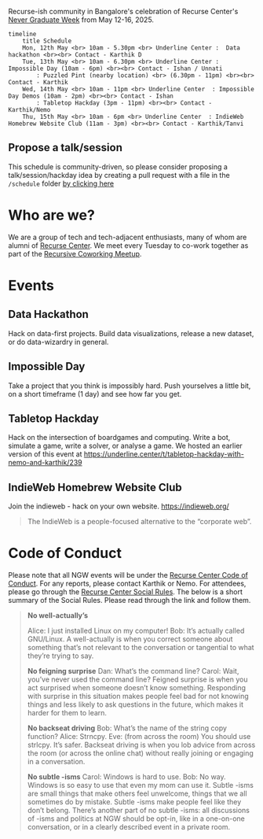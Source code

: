Recurse-ish community in Bangalore's celebration of Recurse Center's [Never Graduate Week](https://www.recurse.com/about#never-graduate) from May 12-16, 2025.



```mermaid
timeline
    title Schedule
    Mon, 12th May <br> 10am - 5.30pm <br> Underline Center :  Data hackathon <br><br> Contact - Karthik D
    Tue, 13th May <br> 10am - 6.30pm <br> Underline Center : Impossible Day (10am - 6pm) <br><br> Contact - Ishan / Unnati
        : Puzzled Pint (nearby location) <br> (6.30pm - 11pm) <br><br> Contact - Karthik
    Wed, 14th May <br> 10am - 11pm <br> Underline Center  : Impossible Day Demos (10am - 2pm) <br><br> Contact - Ishan
        : Tabletop Hackday (3pm - 11pm) <br><br> Contact - Karthik/Nemo
    Thu, 15th May <br> 10am - 6pm <br> Underline Center  : IndieWeb Homebrew Website Club (11am - 3pm) <br><br> Contact - Karthik/Tanvi
```

## Propose a talk/session

This schedule is community-driven, so please consider proposing a talk/session/hackday idea by creating a pull request with a file in the `/schedule` folder [by clicking here](https://github.com/karthikb351/recurse-ngw-2025/new/main/schedule?filename=session.md&value=What%20is%20your%20session%20about%3F)


# Who are we?
We are a group of tech and tech-adjacent enthusiasts, many of whom are alumni of [Recurse Center](https://recurse.com). We meet every Tuesday to co-work together as part of the [Recursive Coworking Meetup](https://captnemo.in/cowork/).

# Events

## Data Hackathon

Hack on data-first projects. Build data visualizations, release a new dataset, or do data-wizardry in general.

## Impossible Day

Take a project that you think is impossibly hard. Push yourselves a little bit, on a short timeframe (1 day) and see how far you get.

## Tabletop Hackday

Hack on the intersection of boardgames and computing. Write a bot, simulate a game, write a solver, or analyse a game. We hosted an earlier version of this event at https://underline.center/t/tabletop-hackday-with-nemo-and-karthik/239

## IndieWeb Homebrew Website Club

Join the indieweb - hack on your own website. https://indieweb.org/

> The IndieWeb is a people-focused alternative to the “corporate web”. 

# Code of Conduct

Please note that all NGW events will be under the [Recurse Center Code of Conduct](https://www.recurse.com/code-of-conduct). For any reports, please contact Karthik or Nemo. For attendees, please go through the [Recurse Center Social Rules](https://www.recurse.com/social-rules). The below is a short summary of the Social Rules. Please read through the link and follow them.

> **No well-actually’s**
>
> Alice: I just installed Linux on my computer!
> Bob: It’s actually called GNU/Linux.
> A well-actually is when you correct someone about something that’s not relevant to the conversation or tangential to what they’re trying to say.
>
> **No feigning surprise**
> Dan: What’s the command line?
> Carol: Wait, you’ve never used the command line?
> Feigned surprise is when you act surprised when someone doesn’t know something. Responding with surprise in this situation makes people feel bad for not knowing things and less likely to ask questions in the future, which makes it harder for them to learn.
>
> **No backseat driving**
> Bob: What’s the name of the string copy function?
> Alice: Strncpy.
> Eve: (from across the room) You should use strlcpy. It’s safer.
> Backseat driving is when you lob advice from across the room (or across the online chat) without really joining or engaging in a conversation.
>
> **No subtle -isms**
> Carol: Windows is hard to use.
> Bob: No way. Windows is so easy to use that even my mom can use it.
> Subtle -isms are small things that make others feel unwelcome, things that we all sometimes do by mistake. Subtle -isms make people feel like they don’t belong. There’s another part of no subtle -isms: all discussions of -isms and politics at NGW should be opt-in, like in a one-on-one conversation, or in a clearly described event in a private room.
